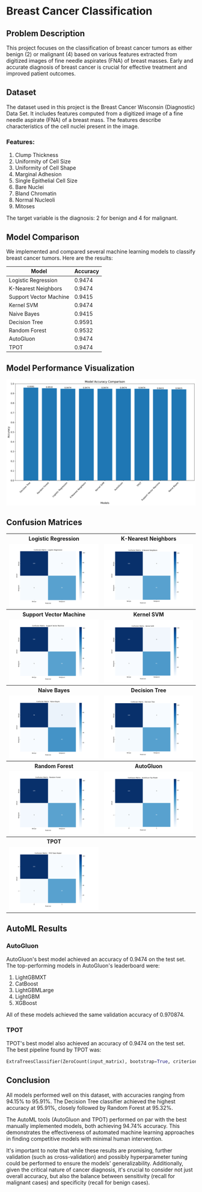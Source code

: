# Breast Cancer Classification

## Problem Description

This project focuses on the classification of breast cancer tumors as either benign (2) or malignant (4) based on various features extracted from digitized images of fine needle aspirates (FNA) of breast masses. Early and accurate diagnosis of breast cancer is crucial for effective treatment and improved patient outcomes.

## Dataset

The dataset used in this project is the Breast Cancer Wisconsin (Diagnostic) Data Set. It includes features computed from a digitized image of a fine needle aspirate (FNA) of a breast mass. The features describe characteristics of the cell nuclei present in the image.

### Features:

1. Clump Thickness
2. Uniformity of Cell Size
3. Uniformity of Cell Shape
4. Marginal Adhesion
5. Single Epithelial Cell Size
6. Bare Nuclei
7. Bland Chromatin
8. Normal Nucleoli
9. Mitoses

The target variable is the diagnosis: 2 for benign and 4 for malignant.

## Model Comparison

We implemented and compared several machine learning models to classify breast cancer tumors. Here are the results:

| Model                  | Accuracy |
|------------------------|----------|
| Logistic Regression    | 0.9474   |
| K-Nearest Neighbors    | 0.9474   |
| Support Vector Machine | 0.9415   |
| Kernel SVM             | 0.9474   |
| Naive Bayes            | 0.9415   |
| Decision Tree          | 0.9591   |
| Random Forest          | 0.9532   |
| AutoGluon              | 0.9474   |
| TPOT                   | 0.9474   |

## Model Performance Visualization

![Model Accuracy Comparison](outputs/model_accuracy_comparison.png)

## Confusion Matrices

<table>
  <tr>
    <th>Logistic Regression</th>
    <th>K-Nearest Neighbors</th>
  </tr>
  <tr>
    <td><img src="outputs/logistic_regression_confusion_matrix.png" alt="Logistic Regression Confusion Matrix" width="100%"/></td>
    <td><img src="outputs/k-nearest_neighbors_confusion_matrix.png" alt="K-Nearest Neighbors Confusion Matrix" width="100%"/></td>
  </tr>
  <tr>
    <th>Support Vector Machine</th>
    <th>Kernel SVM</th>
  </tr>
  <tr>
    <td><img src="outputs/support_vector_machine_confusion_matrix.png" alt="Support Vector Machine Confusion Matrix" width="100%"/></td>
    <td><img src="outputs/kernel_svm_confusion_matrix.png" alt="Kernel SVM Confusion Matrix" width="100%"/></td>
  </tr>
  <tr>
    <th>Naive Bayes</th>
    <th>Decision Tree</th>
  </tr>
  <tr>
    <td><img src="outputs/naive_bayes_confusion_matrix.png" alt="Naive Bayes Confusion Matrix" width="100%"/></td>
    <td><img src="outputs/decision_tree_confusion_matrix.png" alt="Decision Tree Confusion Matrix" width="100%"/></td>
  </tr>
  <tr>
    <th>Random Forest</th>
    <th>AutoGluon</th>
  </tr>
  <tr>
    <td><img src="outputs/random_forest_confusion_matrix.png" alt="Random Forest Confusion Matrix" width="100%"/></td>
    <td><img src="outputs/autogluon_confusion_matrix.png" alt="AutoGluon Confusion Matrix" width="100%"/></td>
  </tr>
  <tr>
    <th>TPOT</th>
    <th></th>
  </tr>
  <tr>
    <td><img src="outputs/tpot_confusion_matrix.png" alt="TPOT Confusion Matrix" width="100%"/></td>
    <td></td>
  </tr>
</table>

## AutoML Results

### AutoGluon

AutoGluon's best model achieved an accuracy of 0.9474 on the test set. The top-performing models in AutoGluon's leaderboard were:

1. LightGBMXT
2. CatBoost
3. LightGBMLarge
4. LightGBM
5. XGBoost

All of these models achieved the same validation accuracy of 0.970874.

### TPOT

TPOT's best model also achieved an accuracy of 0.9474 on the test set. The best pipeline found by TPOT was:

```python
ExtraTreesClassifier(ZeroCount(input_matrix), bootstrap=True, criterion=entropy, max_features=0.4, min_samples_leaf=15, min_samples_split=17, n_estimators=100)
```

## Conclusion

All models performed well on this dataset, with accuracies ranging from 94.15% to 95.91%. The Decision Tree classifier achieved the highest accuracy at 95.91%, closely followed by Random Forest at 95.32%. 

The AutoML tools (AutoGluon and TPOT) performed on par with the best manually implemented models, both achieving 94.74% accuracy. This demonstrates the effectiveness of automated machine learning approaches in finding competitive models with minimal human intervention.

It's important to note that while these results are promising, further validation (such as cross-validation) and possibly hyperparameter tuning could be performed to ensure the models' generalizability. Additionally, given the critical nature of cancer diagnosis, it's crucial to consider not just overall accuracy, but also the balance between sensitivity (recall for malignant cases) and specificity (recall for benign cases).

